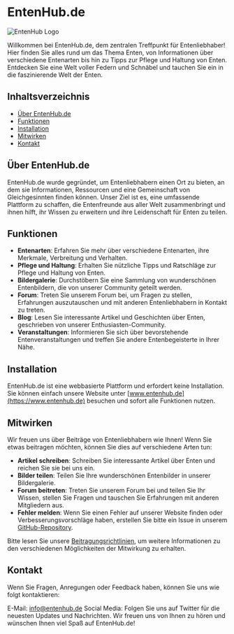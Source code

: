 # EntenHub.de

![EntenHub Logo](https://example.com/entenhub-logo.png)

Willkommen bei EntenHub.de, dem zentralen Treffpunkt für Entenliebhaber! Hier finden Sie alles rund um das Thema Enten, von Informationen über verschiedene Entenarten bis hin zu Tipps zur Pflege und Haltung von Enten. Entdecken Sie eine Welt voller Federn und Schnäbel und tauchen Sie ein in die faszinierende Welt der Enten.

## Inhaltsverzeichnis

- [Über EntenHub.de](#über-entenhubde)
- [Funktionen](#funktionen)
- [Installation](#installation)
- [Mitwirken](#mitwirken)
- [Kontakt](#kontakt)

## Über EntenHub.de

EntenHub.de wurde gegründet, um Entenliebhabern einen Ort zu bieten, an dem sie Informationen, Ressourcen und eine Gemeinschaft von Gleichgesinnten finden können. Unser Ziel ist es, eine umfassende Plattform zu schaffen, die Entenfreunde aus aller Welt zusammenbringt und ihnen hilft, ihr Wissen zu erweitern und ihre Leidenschaft für Enten zu teilen.

## Funktionen

- **Entenarten**: Erfahren Sie mehr über verschiedene Entenarten, ihre Merkmale, Verbreitung und Verhalten.
- **Pflege und Haltung**: Erhalten Sie nützliche Tipps und Ratschläge zur Pflege und Haltung von Enten.
- **Bildergalerie**: Durchstöbern Sie eine Sammlung von wunderschönen Entenbildern, die von unserer Community geteilt werden.
- **Forum**: Treten Sie unserem Forum bei, um Fragen zu stellen, Erfahrungen auszutauschen und mit anderen Entenliebhabern in Kontakt zu treten.
- **Blog**: Lesen Sie interessante Artikel und Geschichten über Enten, geschrieben von unserer Enthusiasten-Community.
- **Veranstaltungen**: Informieren Sie sich über bevorstehende Entenveranstaltungen und treffen Sie andere Entenbegeisterte in Ihrer Nähe.

## Installation

EntenHub.de ist eine webbasierte Plattform und erfordert keine Installation. Sie können einfach unsere Website unter [www.entenhub.de](https://www.entenhub.de) besuchen und sofort alle Funktionen nutzen.

## Mitwirken

Wir freuen uns über Beiträge von Entenliebhabern wie Ihnen! Wenn Sie etwas beitragen möchten, können Sie dies auf verschiedene Arten tun:

- **Artikel schreiben**: Schreiben Sie interessante Artikel über Enten und reichen Sie sie bei uns ein.
- **Bilder teilen**: Teilen Sie Ihre wunderschönen Entenbilder in unserer Bildergalerie.
- **Forum beitreten**: Treten Sie unserem Forum bei und teilen Sie Ihr Wissen, stellen Sie Fragen und tauschen Sie Erfahrungen mit anderen Mitgliedern aus.
- **Fehler melden**: Wenn Sie einen Fehler auf unserer Website finden oder Verbesserungsvorschläge haben, erstellen Sie bitte ein Issue in unserem [GitHub-Repository](https://github.com/entenhub/entenhub).

Bitte lesen Sie unsere [Beitragungsrichtlinien](CONTRIBUTING.md), um weitere Informationen zu den verschiedenen Möglichkeiten der Mitwirkung zu erhalten.

## Kontakt

Wenn Sie Fragen, Anregungen oder Feedback haben, können Sie uns wie folgt kontaktieren:

E-Mail: info@entenhub.de 
Social Media: Folgen Sie uns auf Twitter für die neuesten Updates und Nachrichten.
Wir freuen uns von Ihnen zu hören und wünschen Ihnen viel Spaß auf EntenHub.de!
